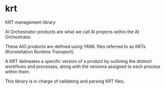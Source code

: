 # krt

KRT management library

AI Orchestrator products are what we call AI projects within the AI Orchestrator.

These AIO products are defined using YAML files referred to as KRTs (Konstellation Runtime Transport). 

A KRT delineates a specific version of a product by outlining the distinct workflows and processes, along with the versions assigned to each process within them.

This library is in charge of validating and parsing KRT files.